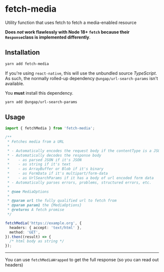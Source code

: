 # fetch-media

Utility function that uses fetch to fetch a media-enabled resource

**Does _not_ work flawlessly with Node 18+ `fetch` because their `Response`class is implemented differently**.

## Installation

```bash
yarn add fetch-media
```

If you're using `react-native`, this will use the unbundled source _TypeScript_. As such, the normally rolled-up dependency `@ungap/url-search-params` isn't available.

You **must** install this dependency.

```bash
yarn add @ungap/url-search-params
```

## Usage

```typescript
import { fetchMedia } from 'fetch-media';

/**
 * Fetches media from a URL
 *
 * - Automatically encodes the request body if the contentType is a JSON type
 * - Automatically decodes the response body
 *    - as parsed JSON if it's JSON
 *    - as string if it's text
 *    - as ArrayBuffer or Blob if it's binary
 *    - as FormData if it's multipart/form-data
 *    - as UrlSearchParams if it has a body of url encoded form data
 * - Automatically parses errors, problems, structured errors, etc.
 *
 * @see MediaOptions
 *
 * @param url the fully qualified url to fetch from
 * @param param1 the {MediaOptions}
 * @returns A fetch promise
 */

fetchMedia('https://example.org', {
  headers: { accept: 'text/html' },
  method: 'GET',
}).then((result) => {
  /* html body as string */
});
```

---

You can use `fetchMediaWrapped` to get the full response (so you can read out headers)
